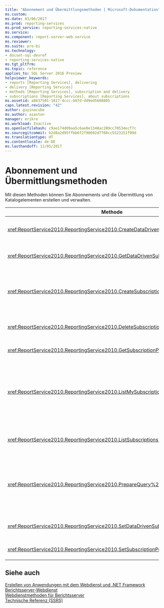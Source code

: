 ```yaml
---
title: "Abonnement und Übermittlungsmethoden | Microsoft-Dokumentation"
ms.custom: 
ms.date: 03/06/2017
ms.prod: reporting-services
ms.prod_service: reporting-services-native
ms.service: 
ms.component: report-server-web-service
ms.reviewer: 
ms.suite: pro-bi
ms.technology:
- docset-sql-devref
- reporting-services-native
ms.tgt_pltfrm: 
ms.topic: reference
applies_to: SQL Server 2016 Preview
helpviewer_keywords:
- reports [Reporting Services], delivering
- delivery [Reporting Services]
- methods [Reporting Services], subscription and delivery
- subscriptions [Reporting Services], about subscriptions
ms.assetid: a8637501-1817-4ccc-b07d-dd9ed5608805
caps.latest.revision: "42"
author: guyinacube
ms.author: asaxton
manager: erikre
ms.workload: Inactive
ms.openlocfilehash: c9ae174d09aa5c6ae0e1348ac209cc70534ecf7c
ms.sourcegitcommit: b2d8a2d95ffbb6f2f98692d7760cc5523151f99d
ms.translationtype: HT
ms.contentlocale: de-DE
ms.lasthandoff: 12/05/2017
---
```

# <a name="subscription-and-delivery-methods"></a>Abonnement und Übermittlungsmethoden
  Mit diesen Methoden können Sie Abonnements und die Übermittlung von Katalogelementen erstellen und verwalten.  
  
|Methode|Aktion|  
|------------|------------|  
|<xref:ReportService2010.ReportingService2010.CreateDataDrivenSubscription%2A>|Erstellt für ein bestimmtes Element ein datengesteuertes Abonnement.|  
|<xref:ReportService2010.ReportingService2010.GetDataDrivenSubscriptionProperties%2A>|Gibt die Eigenschaften für ein datengesteuertes Abonnement zurück.|  
|<xref:ReportService2010.ReportingService2010.CreateSubscription%2A>|Erstellt in der Berichtsserver-Datenbank oder SharePoint-Bibliothek ein Abonnement für das angegebene Element.|  
|<xref:ReportService2010.ReportingService2010.DeleteSubscription%2A>|Löscht ein Abonnement aus der Berichtsserver-Datenbank.|  
|<xref:ReportService2010.ReportingService2010.GetSubscriptionProperties%2A>|Gibt die Eigenschaften eines Abonnements zurück.|  
|<xref:ReportService2010.ReportingService2010.ListMySubscriptions%2A>|Ruft eine Liste von Abonnements ab, die vom aktuellen Benutzer des Berichtsservers oder der SharePoint-Website für das angegebene Katalogelement erstellt wurden.|  
|<xref:ReportService2010.ReportingService2010.ListSubscriptions%2A>|Ruft eine Liste von Abonnements ab, die für ein bestimmtes Element erstellt wurden.|  
|<xref:ReportService2010.ReportingService2010.PrepareQuery%2A>|Gibt ein Dataset zurück, das die von der Übermittlungsabfrage für ein datengesteuertes Abonnement abgerufenen Felder enthält.|  
|<xref:ReportService2010.ReportingService2010.SetDataDrivenSubscriptionProperties%2A>|Legt die Werte der Eigenschaften eines datengesteuerten Abonnements fest.|  
|<xref:ReportService2010.ReportingService2010.SetSubscriptionProperties%2A>|Legt die Werte der Eigenschaften eines Abonnements fest.|  
  
## <a name="see-also"></a>Siehe auch  
 [Erstellen von Anwendungen mit dem Webdienst und .NET Framework](../../../reporting-services/report-server-web-service/net-framework/building-applications-using-the-web-service-and-the-net-framework.md)   
 [Berichtsserver-Webdienst](../../../reporting-services/report-server-web-service/report-server-web-service.md)   
 [Webdienstmethoden für Berichtsserver](../../../reporting-services/report-server-web-service/methods/report-server-web-service-methods.md)   
 [Technische Referenz (SSRS)](../../../reporting-services/technical-reference-ssrs.md)  
  
  
